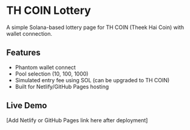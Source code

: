 # TH COIN Lottery

A simple Solana-based lottery page for TH COIN (Theek Hai Coin) with wallet connection.

## Features
- Phantom wallet connect
- Pool selection (10, 100, 1000)
- Simulated entry fee using SOL (can be upgraded to TH COIN)
- Built for Netlify/GitHub Pages hosting

## Live Demo
[Add Netlify or GitHub Pages link here after deployment]
